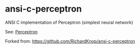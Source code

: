 ansi-c-perceptron
=================

ANSI C implementation of Perceptron (simplest neural network)

See: [Perceptron](http://en.wikipedia.org/wiki/Perceptron#Learning_algorithm)

Forked from: https://github.com/RichardKnop/ansi-c-perceptron

